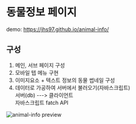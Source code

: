 # 동물정보 페이지
demo:  https://jhs97.github.io/animal-info/

## 구성
1. 메인, 서브 페이지 구성
2. 모바일 텝 메뉴 구현
3. 이미지요소 + 텍스트 정보의 동물 썹네일 구성
4. 데이터로 가공하여 서버에서 불러오기(자바스크립트) <br>
   서버(db) ---> 클라이언트 <br>
   자바스크립트 fatch API



![animal-info preview](https://user-images.githubusercontent.com/105402450/176827813-78eec6cd-6be9-4a5a-99b1-d9f244fae1db.JPG)
